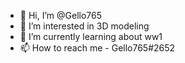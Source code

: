 - 👋 Hi, I’m @Gello765
- 👀 I’m interested in 3D modeling
- 🌱 I’m currently learning about ww1
- 📫 How to reach me - Gello765#2652

<!---
Gello765/Gello765 is a ✨ special ✨ repository because its `README.md` (this file) appears on your GitHub profile.
You can click the Preview link to take a look at your changes.
--->
